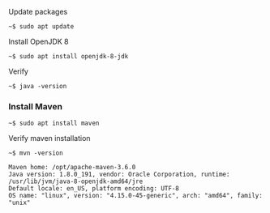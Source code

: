 Update packages

    ~$ sudo apt update

Install OpenJDK 8

    ~$ sudo apt install openjdk-8-jdk   
   
Verify

    ~$ java -version

### Install Maven

    ~$ sudo apt install maven

Verify maven installation

    ~$ mvn -version

    Maven home: /opt/apache-maven-3.6.0
    Java version: 1.8.0_191, vendor: Oracle Corporation, runtime: /usr/lib/jvm/java-8-openjdk-amd64/jre
    Default locale: en_US, platform encoding: UTF-8
    OS name: "linux", version: "4.15.0-45-generic", arch: "amd64", family: "unix"
